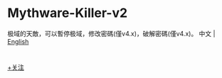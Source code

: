 # Mythware-Killer-v2
极域的天敵，可以暫停极域，修改密碼(僅v4.x)，破解密碼(僅v4.x)。
中文 | <a href="https://github.com/sunnychon/Mythware-Killer-v2/blob/main/README_EN.md" target="_blank">English</a>
# 
<a href="https://space.bilibili.com/1123331170">+关注
